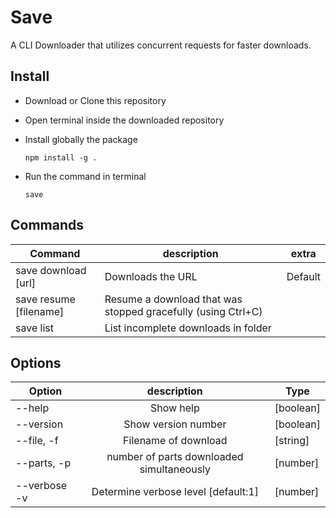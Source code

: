 # Save

A CLI Downloader that utilizes concurrent requests for faster downloads.

## Install

- Download or Clone this repository

- Open terminal inside the downloaded repository

- Install globally the package

    ```npm install -g .```

- Run the command in terminal

    ``` save ```

## Commands

|Command|description|extra|
|-------|-----------|-----|
|save download [url]|Downloads the URL|Default|
|save resume [filename]|Resume a download that was stopped gracefully (using Ctrl+C)| |
|save list|List incomplete downloads in folder| |

## Options

|Option|description|Type|
|------|:-----------:|----|
|--help |Show help|[boolean]|
|--version|Show version number|[boolean]|
|--file, -f|Filename of download|[string]|
|--parts, -p|number of parts downloaded simultaneously|[number]|
|--verbose -v|Determine verbose level [default:1]|[number]|
